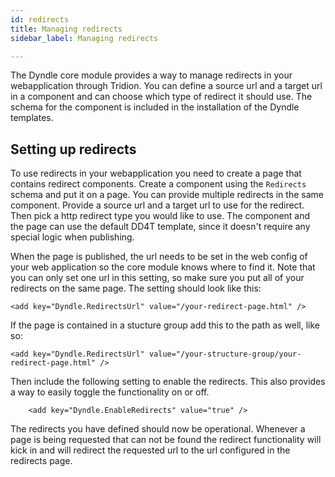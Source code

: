 ```yaml
---
id: redirects
title: Managing redirects
sidebar_label: Managing redirects

---
```


The Dyndle core module provides a way to manage redirects in your webapplication through Tridion. You can define a source url and a target url in a component and can choose which type of redirect it should use. The schema for the component is included in the installation of the Dyndle templates. 

## Setting up redirects

To use redirects in your webapplication you need to create a page that contains redirect components. Create a component using the `Redirects` schema and put it on a page. You can provide multiple redirects in the same component. Provide a source url and a target url to use for the redirect. Then pick a http redirect type you would like to use.  The component and the page can use the default DD4T template, since it doesn't require any special logic when publishing. 

When the page is published, the url needs to be set in the web config of your web application so the core module knows where to find it. Note that you can only set one url in this setting, so make sure you put all of your redirects on the same page. The setting should look like this:

`<add key="Dyndle.RedirectsUrl" value="/your-redirect-page.html" />`

If the page is contained in a stucture group add this to the path as well, like so:

`<add key="Dyndle.RedirectsUrl" value="/your-structure-group/your-redirect-page.html" />`

Then include the following setting to enable the redirects. This also provides a way to easily toggle the functionality on or off.

`    <add key="Dyndle.EnableRedirects" value="true" />`

The redirects you have defined should now be operational. Whenever a page is being requested that can not be found the redirect functionality will kick in and will redirect the requested url to the url configured in the redirects page.